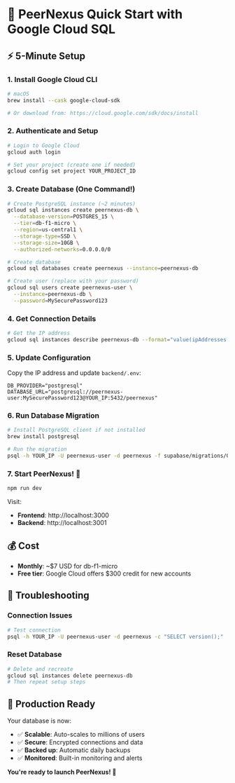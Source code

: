 # 🚀 PeerNexus Quick Start with Google Cloud SQL

## ⚡ 5-Minute Setup

### 1. Install Google Cloud CLI
```bash
# macOS
brew install --cask google-cloud-sdk

# Or download from: https://cloud.google.com/sdk/docs/install
```

### 2. Authenticate and Setup
```bash
# Login to Google Cloud
gcloud auth login

# Set your project (create one if needed)
gcloud config set project YOUR_PROJECT_ID
```

### 3. Create Database (One Command!)
```bash
# Create PostgreSQL instance (~2 minutes)
gcloud sql instances create peernexus-db \
  --database-version=POSTGRES_15 \
  --tier=db-f1-micro \
  --region=us-central1 \
  --storage-type=SSD \
  --storage-size=10GB \
  --authorized-networks=0.0.0.0/0

# Create database
gcloud sql databases create peernexus --instance=peernexus-db

# Create user (replace with your password)
gcloud sql users create peernexus-user \
  --instance=peernexus-db \
  --password=MySecurePassword123
```

### 4. Get Connection Details
```bash
# Get the IP address
gcloud sql instances describe peernexus-db --format="value(ipAddresses[0].ipAddress)"
```

### 5. Update Configuration
Copy the IP address and update `backend/.env`:
```env
DB_PROVIDER="postgresql"
DATABASE_URL="postgresql://peernexus-user:MySecurePassword123@YOUR_IP:5432/peernexus"
```

### 6. Run Database Migration
```bash
# Install PostgreSQL client if not installed
brew install postgresql

# Run the migration
psql -h YOUR_IP -U peernexus-user -d peernexus -f supabase/migrations/001_initial_schema.sql
```

### 7. Start PeerNexus! 🎉
```bash
npm run dev
```

Visit:
- **Frontend**: http://localhost:3000
- **Backend**: http://localhost:3001

## 💰 Cost
- **Monthly**: ~$7 USD for db-f1-micro
- **Free tier**: Google Cloud offers $300 credit for new accounts

## 🔧 Troubleshooting

### Connection Issues
```bash
# Test connection
psql -h YOUR_IP -U peernexus-user -d peernexus -c "SELECT version();"
```

### Reset Database
```bash
# Delete and recreate
gcloud sql instances delete peernexus-db
# Then repeat setup steps
```

## 🚀 Production Ready
Your database is now:
- ✅ **Scalable**: Auto-scales to millions of users
- ✅ **Secure**: Encrypted connections and data
- ✅ **Backed up**: Automatic daily backups
- ✅ **Monitored**: Built-in monitoring and alerts

**You're ready to launch PeerNexus! 🌟** 